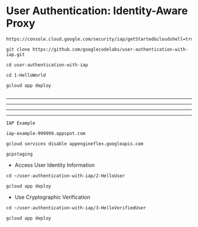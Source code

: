 # User Authentication: Identity-Aware Proxy





```
https://console.cloud.google.com/security/iap/getStarted&cloudshell=true
```


```
git clone https://github.com/googlecodelabs/user-authentication-with-iap.git

cd user-authentication-with-iap

cd 1-HelloWorld

gcloud app deploy


```

---
---
---
---

```
IAP Example
```

```
iap-example-999999.appspot.com
```


```
gcloud services disable appengineflex.googleapis.com
```



```
gcpstaging
```

- Access User Identity Information

```
cd ~/user-authentication-with-iap/2-HelloUser

gcloud app deploy

```

- Use Cryptographic Verification

```
cd ~/user-authentication-with-iap/3-HelloVerifiedUser

gcloud app deploy

```
